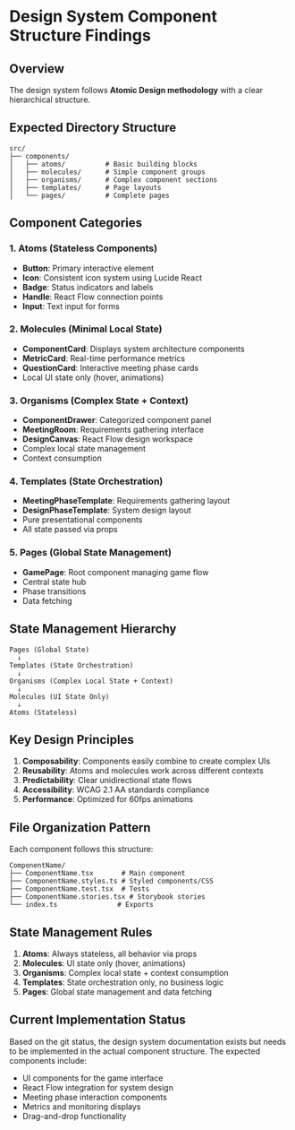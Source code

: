 # Design System Component Structure Findings

## Overview
The design system follows **Atomic Design methodology** with a clear hierarchical structure.

## Expected Directory Structure
```
src/
├── components/
│   ├── atoms/          # Basic building blocks
│   ├── molecules/      # Simple component groups  
│   ├── organisms/      # Complex component sections
│   ├── templates/      # Page layouts
│   └── pages/          # Complete pages
```

## Component Categories

### 1. Atoms (Stateless Components)
- **Button**: Primary interactive element
- **Icon**: Consistent icon system using Lucide React
- **Badge**: Status indicators and labels
- **Handle**: React Flow connection points
- **Input**: Text input for forms

### 2. Molecules (Minimal Local State)
- **ComponentCard**: Displays system architecture components
- **MetricCard**: Real-time performance metrics
- **QuestionCard**: Interactive meeting phase cards
- Local UI state only (hover, animations)

### 3. Organisms (Complex State + Context)
- **ComponentDrawer**: Categorized component panel
- **MeetingRoom**: Requirements gathering interface
- **DesignCanvas**: React Flow design workspace
- Complex local state management
- Context consumption

### 4. Templates (State Orchestration)
- **MeetingPhaseTemplate**: Requirements gathering layout
- **DesignPhaseTemplate**: System design layout
- Pure presentational components
- All state passed via props

### 5. Pages (Global State Management)
- **GamePage**: Root component managing game flow
- Central state hub
- Phase transitions
- Data fetching

## State Management Hierarchy

```
Pages (Global State)
  ↓
Templates (State Orchestration)
  ↓
Organisms (Complex Local State + Context)
  ↓
Molecules (UI State Only)
  ↓
Atoms (Stateless)
```

## Key Design Principles

1. **Composability**: Components easily combine to create complex UIs
2. **Reusability**: Atoms and molecules work across different contexts
3. **Predictability**: Clear unidirectional state flows
4. **Accessibility**: WCAG 2.1 AA standards compliance
5. **Performance**: Optimized for 60fps animations

## File Organization Pattern

Each component follows this structure:
```
ComponentName/
├── ComponentName.tsx       # Main component
├── ComponentName.styles.ts # Styled components/CSS
├── ComponentName.test.tsx  # Tests
├── ComponentName.stories.tsx # Storybook stories
└── index.ts               # Exports
```

## State Management Rules

1. **Atoms**: Always stateless, all behavior via props
2. **Molecules**: UI state only (hover, animations)
3. **Organisms**: Complex local state + context consumption
4. **Templates**: State orchestration only, no business logic
5. **Pages**: Global state management and data fetching

## Current Implementation Status

Based on the git status, the design system documentation exists but needs to be implemented in the actual component structure. The expected components include:

- UI components for the game interface
- React Flow integration for system design
- Meeting phase interaction components
- Metrics and monitoring displays
- Drag-and-drop functionality